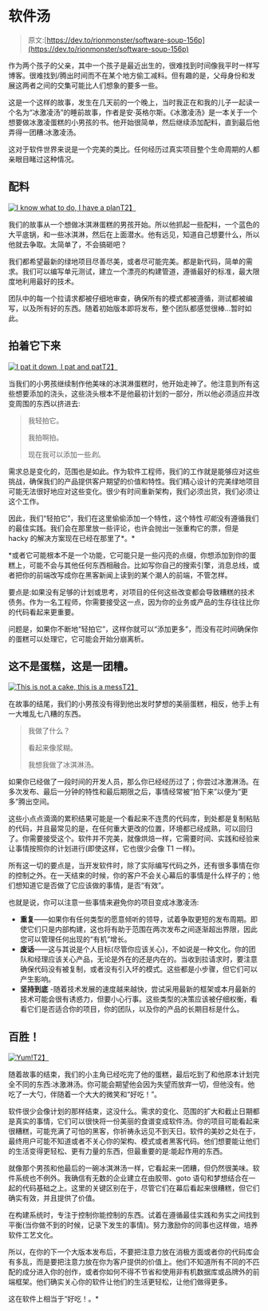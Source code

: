 # 软件汤

> 原文:[https://dev.to/rionmonster/software-soup-156p](https://dev.to/rionmonster/software-soup-156p)

作为两个孩子的父亲，其中一个孩子是最近出生的，很难找到时间像我平时一样写博客。很难找到/腾出时间而不在某个地方偷工减料。但有趣的是，父母身份和发展这两者之间的交集可能比人们想象的要多一些。

这是一个这样的故事，发生在几天前的一个晚上，当时我正在和我的儿子一起读一个名为“冰激凌汤”的睡前故事，作者是安·英格尔斯。《冰激凌汤》是一本关于一个想要做冰激凌蛋糕的小男孩的书。他开始很简单，然后继续添加配料，直到最后他弄得一团糟:冰激凌汤。

这对于软件世界来说是一个完美的类比。任何经历过真实项目整个生命周期的人都亲眼目睹过这种情况。

## 配料

[![I know what to do, I have a plan](../Images/e7bf0e0cb8e4dbf71b37bbb6c43c3882.png)T2】](https://res.cloudinary.com/practicaldev/image/fetch/s--6ZlI12sF--/c_limit%2Cf_auto%2Cfl_progressive%2Cq_auto%2Cw_880/http://rion.io/content/images/2018/07/i-know-what-to-do.jpg)

我们的故事从一个想做冰淇淋蛋糕的男孩开始。所以他抓起一些配料，一个蓝色的大平底锅，和一些冰淇淋，然后在上面潜水。他有远见，知道自己想要什么，所以他就去争取。太简单了，不会搞砸吧？

我们都希望最新的绿地项目尽善尽美，或者尽可能完美。都是新代码，简单的需求。我们可以编写单元测试，建立一个漂亮的构建管道，遵循最好的标准，最大限度地利用最好的技术。

团队中的每一个拉请求都被仔细地审查，确保所有的模式都被遵循，测试都被编写，以及所有好的东西。随着初始版本即将发布，整个团队都感觉很棒...暂时如此。

## 拍着它下来

[![I pat it down, I pat and pat](../Images/1e1a06497cda28f9a7fc0ea2b315f5f5.png)T2】](https://res.cloudinary.com/practicaldev/image/fetch/s--A972UEAG--/c_limit%2Cf_auto%2Cfl_progressive%2Cq_auto%2Cw_880/http://rion.io/content/images/2018/07/i-pat-it-down.jpg)

当我们的小男孩继续制作他美味的冰淇淋蛋糕时，他开始走神了。他注意到所有这些想要添加的浇头，这些浇头根本不是他最初计划的一部分，所以他必须适应并改变周围的东西以挤进去:

> 我轻拍它。
> 
> 我拍啊拍。
> 
> 现在我可以添加一些*到*。

需求总是变化的，范围也是如此。作为软件工程师，我们的工作就是能够应对这些挑战，确保我们的产品提供客户期望的价值和特性。我们精心设计的完美绿地项目可能无法很好地应对这些变化。很少有时间重新架构，我们必须出货，我们必须让这个工作。

因此，我们“轻拍它”，我们在这里偷偷添加一个特性，这个特性*可能*没有遵循我们的最佳实践。我们会在那里放一些评论，也许会抛出一张重构它的票，但是 hacky 的解决方案现在已经在那里了*。*

 *或者它可能根本不是一个功能，它可能只是一些闪亮的点缀，你想添加到你的蛋糕上，可能不会与其他任何东西相融合。比如写你自己的搜索引擎，消息总线，或者把你的前端改写成你在黑客新闻上读到的某个潮人的前端，不管怎样。

要点是:如果没有足够的计划或思考，对项目的任何这些改变都会导致糟糕的技术债务。作为一名工程师，你需要接受这一点，因为你的业务或产品的生存往往比你的代码看起来更重要。

问题是，如果你不断地“轻拍它”，这样你就可以“添加更多”，而没有花时间确保你的蛋糕可以处理它，它可能会开始分崩离析。

## 这不是蛋糕，这是一团糟。

[![This is not a cake, this is a mess](../Images/719abc03bd93da96c5377d9053126478.png)T2】](https://res.cloudinary.com/practicaldev/image/fetch/s--fVRqKl6---/c_limit%2Cf_auto%2Cfl_progressive%2Cq_auto%2Cw_880/http://rion.io/content/images/2018/07/this-is-not-a-cake.jpg)

在故事的结尾，我们的小男孩没有得到他出发时梦想的美丽蛋糕，相反，他手上有一大堆乱七八糟的东西。

> 我做了什么？
> 
> 看起来像浆糊。
> 
> 我想我做了冰淇淋汤。

如果你已经做了一段时间的开发人员，那么你已经经历过了；你尝过冰激淋汤。在多次发布、最后一分钟的特性和最后期限之后，事情经常被“拍下来”以便为“更多”腾出空间。

这些小点点滴滴的累积结果可能是一个看起来不连贯的代码库，到处都是复制粘贴的代码，并且最常见的是，在任何重大更改的位置，环境都已经成熟，可以回归了。你需要接受这个。软件并不完美，就像烘焙一样，它需要时间、实践和经验来让事情按照你的计划进行(即使这样，它也很少会像 T1 一样)。

所有这一切的要点是，当开发软件时，除了实际编写代码之外，还有很多事情在你的控制之外。在一天结束的时候，你的客户不会关心幕后的事情是什么样子的；他们想知道它是否做了它应该做的事情，是否“有效”。

也就是说，你可以注意一些事情来避免你的项目变成冰激凌汤:

*   **重复**——如果你有任何类型的愿意倾听的领导，试着争取更短的发布周期。即使它们只是内部构建，这也将有助于范围在两次发布之间逐渐超出界限，因此您可以管理任何出现的“有机”增长。
*   **废话**——这与其说是个人目标(尽管你应该关心)，不如说是一种文化。你的团队和经理应该关心产品，无论是外在的还是内在的。当收到拉请求时，要注意确保代码没有被复制，或者没有引入坏的模式。这些都是小步骤，但它们可以产生影响。
*   **坚持到底** -随着技术发展的速度越来越快，尝试采用最新的框架或本月最新的技术可能会很有诱惑力，但要小心行事。这些类型的决策应该被仔细权衡，看看它们是否适合你的项目，你的团队，以及你的产品的长期目标是什么。

## 百胜！

[![Yum!](../Images/8e064eb6164339a8707fa93e81a16b2c.png)T2】](https://res.cloudinary.com/practicaldev/image/fetch/s--Y453Oiim--/c_limit%2Cf_auto%2Cfl_progressive%2Cq_auto%2Cw_880/http://rion.io/content/images/2018/07/yum.jpg)

随着故事的结束，我们的小主角已经吃完了他的蛋糕，最后吃到了和他原本计划完全不同的东西:冰激淋汤。你可能会期望他会因为失望而放弃一切，但他没有。他吃了一大勺，伴随着一个大大的微笑和“好吃！”。

软件很少会像计划的那样结束，这没什么。需求的变化、范围的扩大和截止日期都是真实的事情，它们可以很快将一份美丽的食谱变成软件汤。你的项目可能看起来很糟糕，可能充满了可怕的黑客，你祈祷永远见不到天日。软件的美妙之处在于，最终用户可能不知道或者不关心你的架构、模式或者黑客代码。他们想要能让他们的生活变得更轻松、更有力量的东西，但最重要的是:能起作用的东西。

就像那个男孩和他最后的一碗冰淇淋汤一样，它看起来一团糟，但仍然很美味。软件系统也不例外。我确信有无数的企业建立在由胶带、goto 语句和梦想结合在一起的代码基础之上。这里的关键区别在于，尽管它们在幕后看起来很糟糕，但它们确实有效，并且提供了价值。

在构建系统时，专注于控制你能控制的东西。试着在遵循最佳实践和务实之间找到平衡(当你做不到的时候，记录下发生的事情)。努力激励你的同事也这样做，培养软件工艺文化。

所以，在你的下一个大版本发布后，不要把注意力放在消极方面或者你的代码库会有多乱，而是要把注意力放在你为客户提供的价值上。他们不知道所有不同的不匹配的成分进入你的创作，或者你如何不得不节省和使用非有机数据库或品牌外的前端框架。他们确实关心你的软件让他们的生活更轻松，让他们做得更多。

这在软件上相当于“好吃！。*